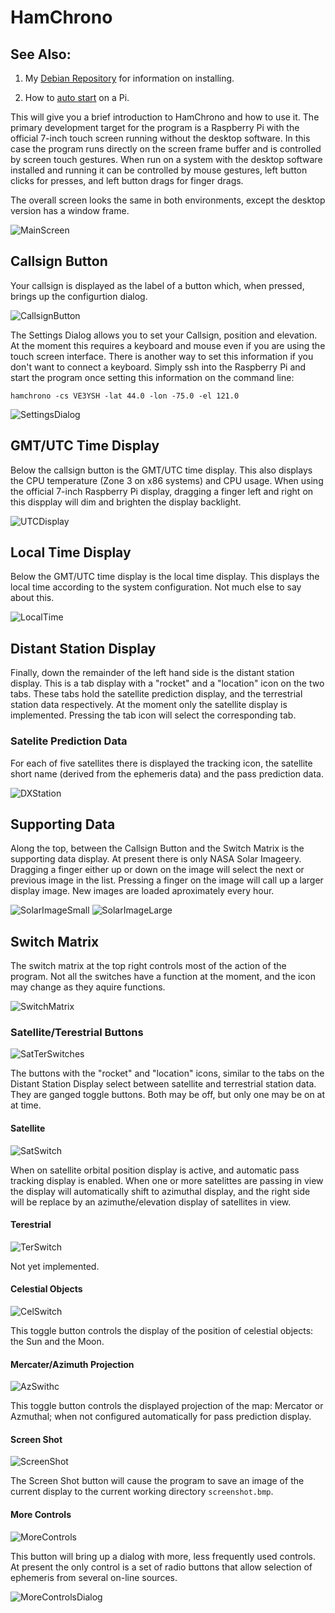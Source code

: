 # HamChrono

## See Also:
1. My [Debian Repository](Repository.md) for information on installing.

1. How to [auto start](AutoStart.md) on a Pi.

This will give you a brief introduction to HamChrono and how to use it.
The primary development target for the program is a Raspberry Pi with
the official 7-inch touch screen running without the desktop software.
In this case the program runs directly on the screen frame buffer and
is controlled by screen touch gestures. When run on a system with the
desktop software installed and running it can be controlled by mouse
gestures, left button clicks for presses, and left button drags for
finger drags.

The overall screen looks the same in both environments, except the desktop
version has a window frame.

![MainScreen](MainScreen.png)

## Callsign Button

Your callsign is displayed as the label of a button which, when pressed,
brings up the configurtion dialog.

![CallsignButton](CallsignButton.png)

The Settings Dialog allows you to set your Callsign, position and elevation.
At the moment this requires a keyboard and mouse even if you are using the 
touch screen interface. There is another way to set this information if
you don't want to connect a keyboard. Simply ssh into the Raspberry Pi
and start the program once setting this information on the command line:

`hamchrono -cs VE3YSH -lat 44.0 -lon -75.0 -el 121.0`

![SettingsDialog](SettingsDialog.png)

## GMT/UTC Time Display

Below the callsign button is the GMT/UTC time display. This also displays
the CPU temperature (Zone 3 on x86 systems) and CPU usage. When using the
official 7-inch Raspberry Pi display, dragging a finger left and right on
this dispplay will dim and brighten the display backlight.

![UTCDisplay](UTCDisplay.png)

## Local Time Display

Below the GMT/UTC time display is the local time display. This displays the
local time according to the system configuration. Not much else to say about
this.

![LocalTime](LocalTime.png)

## Distant Station Display

Finally, down the remainder of the left hand side is the distant station
display. This is a tab display with a "rocket" and a "location" icon on
the two tabs. These tabs hold the satellite prediction display, and the
terrestrial station data respectively. At the moment only the satellite
display is implemented. Pressing the tab icon will select the corresponding
tab.

### Satelite Prediction Data

For each of five satellites there is displayed the tracking icon, the
satellite short name (derived from the ephemeris data) and the pass
prediction data. 

![DXStation](DXStation.png)

## Supporting Data

Along the top, between the Callsign Button and the Switch Matrix is the
supporting data display. At present there is only NASA Solar Imageery.
Dragging a finger either up or down on the image will select the next or
previous image in the list. Pressing a finger on the image will call up
a larger display image. New images are loaded aproximately every hour.

![SolarImageSmall](SolarImageSmall.png)
![SolarImageLarge](SolarImageLarge.png)

## Switch Matrix

The switch matrix at the top right controls most of the action of the 
program. Not all the switches have a function at the moment, and the
icon may change as they aquire functions.

![SwitchMatrix](SwitchMatrix.png)

### Satellite/Terestrial Buttons

![SatTerSwitches](SatTerSwitches.png)

The buttons with the "rocket" and "location" icons, similar to the tabs
on the Distant Station Display select between satellite and terrestrial
station data. They are ganged toggle buttons. Both may be off, but only
one may be on at at time.

#### Satellite

![SatSwitch](SatSwitch.png)

When on satellite orbital position display is active, and automatic pass
tracking display is enabled. When one or more satelittes are passing in
view the display will automatically shift to azimuthal display, and the
right side will be replace by an azimuthe/elevation display of satellites
in view.

#### Terestrial

![TerSwitch](TerSwitch.png)

Not yet implemented. 

#### Celestial Objects

![CelSwitch](CelSwitch.png)

This toggle button controls the display of the position of celestial objects:
the Sun and the Moon.

#### Mercater/Azimuth Projection

![AzSwithc](AzSwitch.png)

This toggle button controls the displayed projection of the map: Mercator or 
Azmuthal; when not configured automatically for pass prediction display.

#### Screen Shot

![ScreenShot](ScreenShot.png)

The Screen Shot button will cause the program to save an image of the current
display to the current working directory `screenshot.bmp`.

#### More Controls

![MoreControls](MoreControls.png)

This button will bring up a dialog with more, less frequently used controls.
At present the only control is a set of radio buttons that allow selection
of ephemeris from several on-line sources.

![MoreControlsDialog](MoreControlsDialog.png)